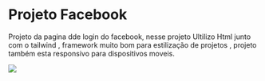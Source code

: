<h1>Projeto Facebook </h1>
<p>Projeto da pagina dde login do facebook, nesse projeto Ultilizo Html junto com o tailwind , framework muito bom para estilização de projetos , projeto também esta responsivo para dispositivos moveis. </p>
<img src="https://github.com/Weslley-silva23/Pagina-Facebook/blob/main/projeto%20facebook-desktop%20-%20Copia.png?raw=true">
